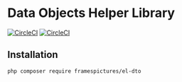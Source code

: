 # Data Objects Helper Library

[![CircleCI](https://dl.circleci.com/status-badge/img/gh/FramesNPictures/el-dto/tree/master.svg?style=svg)](https://dl.circleci.com/status-badge/redirect/gh/FramesNPictures/el-dto/tree/master)
[![CircleCI](https://dl.circleci.com/status-badge/img/gh/FramesNPictures/el-dto/tree/develop.svg?style=svg)](https://dl.circleci.com/status-badge/redirect/gh/FramesNPictures/el-dto/tree/develop)

## Installation

```
php composer require framespictures/el-dto
```

